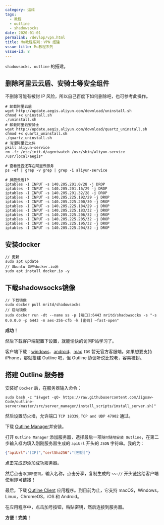 ```yaml
---
category: 运维
tags:
  - 教程
  - outline
  - shadowsocks
date: 2020-01-01
permalink: /devlop/vpn.html
title: Mu教程系列：VPN 搭建
vssue-title: Mu教程系列
vssue-id: 8
---
```


`shadowsocks`、`outline` 的搭建。

<!-- more -->

## 删除阿里云云盾、安骑士等安全组件

不删除可能有被封 IP 风险，所以自己百度下如何删除吧，也可参考此操作。
```shell
# 卸载阿里云盾
wget http://update.aegis.aliyun.com/download/uninstall.sh
chmod +x uninstall.sh
./uninstall.sh
# 卸载阿里云安骑士
wget http://update.aegis.aliyun.com/download/quartz_uninstall.sh
chmod +x quartz_uninstall.sh
./quartz_uninstall.sh
# 清理阿里云文件
pkill aliyun-service
rm -fr /etc/init.d/agentwatch /usr/sbin/aliyun-service /usr/local/aegis*

# 查看是否还存在阿里云服务
ps -ef | grep -v grep | grep -i aliyun-service

# 屏蔽云盾IP
iptables -I INPUT -s 140.205.201.0/28 -j DROP
iptables -I INPUT -s 140.205.201.16/29 -j DROP
iptables -I INPUT -s 140.205.201.32/28 -j DROP
iptables -I INPUT -s 140.205.225.192/29 -j DROP
iptables -I INPUT -s 140.205.225.200/30 -j DROP
iptables -I INPUT -s 140.205.225.184/29 -j DROP
iptables -I INPUT -s 140.205.225.183/32 -j DROP
iptables -I INPUT -s 140.205.225.206/32 -j DROP
iptables -I INPUT -s 140.205.225.205/32 -j DROP
iptables -I INPUT -s 140.205.225.195/32 -j DROP
iptables -I INPUT -s 140.205.225.204/32 -j DROP
```

## 安装docker
```shell
// 更新
sudo apt update
// Ubuntu 自带docker.io源
sudo apt install docker.io -y
```

## 下载shadowsocks镜像
```shell
// 下载镜像
sudo docker pull mritd/shadowsocks
// 启动镜像
sudo docker run -dt --name ss -p [端口]:6443 mritd/shadowsocks -s "-s 0.0.0.0 -p 6443 -m aes-256-cfb -k [密码] –fast-open"
```

**成功！**

然后下载客户端配置下设置，就能愉快的访问P站学习了。

客户端下载：[windows][3]、[android][4]、[mac][5]
`IOS` 暂无官方客服端，如果想要支持 iPhone，那就搭建 Outline 吧，但 Outline 协议听说比较老，容易被封。

## 搭建 Outline 服务器

安装好 `Docker` 后，在服务器输入命令：

```shell
sudo bash -c "$(wget -qO- https://raw.githubusercontent.com/Jigsaw-Code/outline-server/master/src/server_manager/install_scripts/install_server.sh)"
```

然后设置防火墙，允许端口 `TCP 18339`, `TCP and UDP 47902` 通过。

下载 [Outline Manager][1]并安装。

打开 `Outline Manager` 添加服务器，选择最后一项`随时随地安装 Outline`，在第二步输入框内填入刚刚服务器生成的 `apiUrl` 开头的 `JSON` 字符串。我的为：

```json
{"apiUrl":"[IP]","certSha256":"[密钥]"}
```
点击完成即添加成功服务器。

然后点击`添加新密钥`，输入名称，点击分享，复制生成的 `ss://` 开头链接给客户端使用即可链接！

最后，下载 [Outline Client][2] 应用程序。到目前为止，它支持 macOS，Windows，Linux，ChromeOS，iOS 和 Android。

在应用程序中，点击加号按钮，粘贴密钥，然后连接到服务器。

**方便！完美！**

[1]:https://github.com/Jigsaw-Code/outline-releases/tree/master/manager
[2]:https://getoutline.org/
[3]:https://github.com/shadowsocks/shadowsocks-windows/releases
[4]:https://github.com/shadowsocks/shadowsocks-android/releases
[5]:https://github.com/shadowsocks/ShadowsocksX-NG/releases
[6]:https://www.cnblogs.com/lvchengda/p/12788080.html
[7]:https://149.129.76.190:18339/wo3CR0G07sadmE0ymIlgYw
[8]:A6C5B19B75370A6FBDAF8AA052155A259F1BC095EC7D99CCC053906EF7872AC9